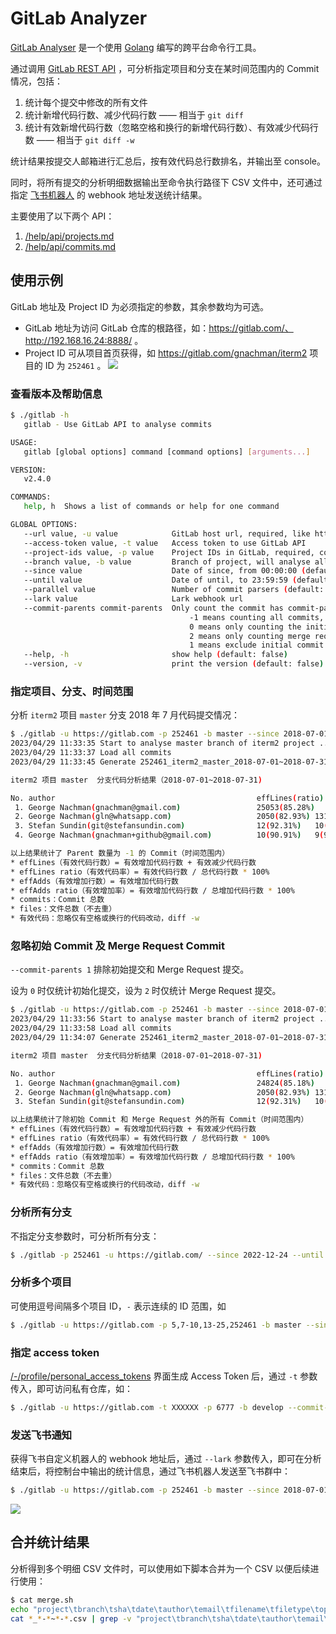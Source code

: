 GitLab Analyzer
===============

[GitLab Analyser](https://github.com/AlphaHinex/go-toolkit/tree/main/gitlab) 是一个使用 [Golang](https://go.dev/) 编写的跨平台命令行工具。

通过调用 [GitLab REST API](https://docs.gitlab.com/ee/api/rest/) ，可分析指定项目和分支在某时间范围内的 Commit 情况，包括：
1. 统计每个提交中修改的所有文件
1. 统计新增代码行数、减少代码行数 —— 相当于 `git diff`
1. 统计有效新增代码行数（忽略空格和换行的新增代码行数）、有效减少代码行数 —— 相当于 `git diff -w`

统计结果按提交人邮箱进行汇总后，按有效代码总行数排名，并输出至 console。

同时，将所有提交的分析明细数据输出至命令执行路径下 CSV 文件中，还可通过指定 [飞书机器人](https://open.feishu.cn/document/ukTMukTMukTM/ucTM5YjL3ETO24yNxkjN) 的 webhook 地址发送统计结果。

主要使用了以下两个 API：

1. [/help/api/projects.md](https://docs.gitlab.com/ee/api/projects.html)
1. [/help/api/commits.md](https://docs.gitlab.com/ee/api/commits.html)

## 使用示例

GitLab 地址及 Project ID 为必须指定的参数，其余参数均为可选。
* GitLab 地址为访问 GitLab 仓库的根路径，如：https://gitlab.com/、http://192.168.16.24:8888/ 。
* Project ID 可从项目首页获得，如 https://gitlab.com/gnachman/iterm2 项目的 ID 为 `252461` 。
  ![](https://alphahinex.github.io/contents/gitlab-cli/iterm2.png)

### 查看版本及帮助信息

```bash
$ ./gitlab -h
   gitlab - Use GitLab API to analyse commits

USAGE:
   gitlab [global options] command [command options] [arguments...]

VERSION:
   v2.4.0

COMMANDS:
   help, h  Shows a list of commands or help for one command

GLOBAL OPTIONS:
   --url value, -u value            GitLab host url, required, like https://gitlab.com/
   --access-token value, -t value   Access token to use GitLab API
   --project-ids value, -p value    Project IDs in GitLab, required, could multi: 5,7-10,13-25
   --branch value, -b value         Branch of project, will analyse all branches if not set
   --since value                    Date of since, from 00:00:00 (default: "2022-01-01")
   --until value                    Date of until, to 23:59:59 (default: "2022-12-31")
   --parallel value                 Number of commit parsers (default: 16)
   --lark value                     Lark webhook url
   --commit-parents commit-parents  Only count the commit has commit-parents number parent(s), 
                                        -1 means counting all commits, 
                                        0 means only counting the initial commit, 
                                        2 means only counting merge request commit, 
                                        1 means exclude initial commit and merge request commit (default: -1)
   --help, -h                       show help (default: false)
   --version, -v                    print the version (default: false)
```

### 指定项目、分支、时间范围

分析 `iterm2` 项目 `master` 分支 2018 年 7 月代码提交情况：

```bash
$ ./gitlab -u https://gitlab.com -p 252461 -b master --since 2018-07-01 --until 2018-07-31
2023/04/29 11:33:35 Start to analyse master branch of iterm2 project ...
2023/04/29 11:33:37 Load all commits
2023/04/29 11:33:45 Generate 252461_iterm2_master_2018-07-01~2018-07-31.csv use 9.814436582s.

iterm2 项目 master  分支代码分析结果（2018-07-01~2018-07-31)

No. author                                             effLines(ratio)	effAdds(ratio)	commits	files
 1. George Nachman(gnachman@gmail.com)                 25053(85.28%)	20006(85.44%)	143	886
 2. George Nachman(gln@whatsapp.com)                   2050(82.93%)	1314(82.49%)	29	88
 3. Stefan Sundin(git@stefansundin.com)                12(92.31%)	10(90.91%)	3	5
 4. George Nachman(gnachman+github@gmail.com)          10(90.91%)	9(90.00%)	1	3

以上结果统计了 Parent 数量为 -1 的 Commit（时间范围内）
* effLines（有效代码行数）= 有效增加代码行数 + 有效减少代码行数
* effLines ratio（有效代码率）= 有效代码行数 / 总代码行数 * 100%
* effAdds（有效增加行数）= 有效增加代码行数
* effAdds ratio（有效增加率）= 有效增加代码行数 / 总增加代码行数 * 100%
* commits：Commit 总数
* files：文件总数（不去重）
* 有效代码：忽略仅有空格或换行的代码改动，diff -w
```

### 忽略初始 Commit 及 Merge Request Commit

`--commit-parents 1` 排除初始提交和 Merge Request 提交。

设为 `0` 时仅统计初始化提交，设为 `2` 时仅统计 Merge Request 提交。

```bash
$ ./gitlab -u https://gitlab.com -p 252461 -b master --since 2018-07-01 --until 2018-07-31 --commit-parents 1
2023/04/29 11:33:56 Start to analyse master branch of iterm2 project ...
2023/04/29 11:33:58 Load all commits
2023/04/29 11:34:07 Generate 252461_iterm2_master_2018-07-01~2018-07-31.csv use 10.985404116s.

iterm2 项目 master  分支代码分析结果（2018-07-01~2018-07-31)

No. author                                             effLines(ratio)	effAdds(ratio)	commits	files
 1. George Nachman(gnachman@gmail.com)                 24824(85.18%)	19861(85.37%)	142	878
 2. George Nachman(gln@whatsapp.com)                   2050(82.93%)	1314(82.49%)	29	88
 3. Stefan Sundin(git@stefansundin.com)                12(92.31%)	10(90.91%)	3	5

以上结果统计了除初始 Commit 和 Merge Request 外的所有 Commit（时间范围内）
* effLines（有效代码行数）= 有效增加代码行数 + 有效减少代码行数
* effLines ratio（有效代码率）= 有效代码行数 / 总代码行数 * 100%
* effAdds（有效增加行数）= 有效增加代码行数
* effAdds ratio（有效增加率）= 有效增加代码行数 / 总增加代码行数 * 100%
* commits：Commit 总数
* files：文件总数（不去重）
* 有效代码：忽略仅有空格或换行的代码改动，diff -w
```

### 分析所有分支

不指定分支参数时，可分析所有分支：

```bash
$ ./gitlab -p 252461 -u https://gitlab.com/ --since 2022-12-24 --until 2023-04-28
```

### 分析多个项目

可使用逗号间隔多个项目 ID，`-` 表示连续的 ID 范围，如

```bash
$ ./gitlab -u https://gitlab.com -p 5,7-10,13-25,252461 -b master --since 2018-07-01 --until 2018-07-29
```

### 指定 access token

[/-/profile/personal_access_tokens](https://gitlab.com/-/profile/personal_access_tokens) 界面生成 Access Token 后，通过 `-t` 参数传入，即可访问私有仓库，如：

```bash
$ ./gitlab -u https://gitlab.com -t XXXXXX -p 6777 -b develop --commit-parents 1
```

### 发送飞书通知

获得飞书自定义机器人的 webhook 地址后，通过 `--lark` 参数传入，即可在分析结束后，将控制台中输出的统计信息，通过飞书机器人发送至飞书群中：

```bash
$ ./gitlab -u https://gitlab.com -p 252461 -b master --since 2018-07-01 --until 2018-07-29 --lark https://open.feishu.cn/open-apis/bot/v2/hook/xxxxxxxxxxxxxxxxx
```

![](https://alphahinex.github.io/contents/gitlab-cli/lark.png)

## 合并统计结果

分析得到多个明细 CSV 文件时，可以使用如下脚本合并为一个 CSV 以便后续进行使用：

```bash
$ cat merge.sh
echo "project\tbranch\tsha\tdate\tauthor\temail\tfilename\tfiletype\toperation\tadd\tdel\taddIgnoreSpace\tdelIgnoreSpace" > merge.csv
cat *_*-*~*-*.csv | grep -v "project\tbranch\tsha\tdate\tauthor\temail\tfilename\tfiletype\toperation\tadd\tdel\taddIgnoreSpace\tdelIgnoreSpace" >> merge.csv
```